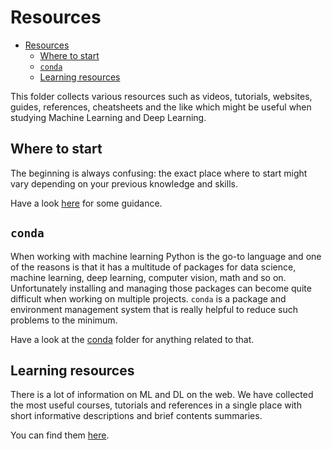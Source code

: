 # Resources

- [Resources](#resources)
  - [Where to start](#where-to-start)
  - [`conda`](#conda)
  - [Learning resources](#learning-resources)

This folder collects various resources such as videos, tutorials, websites, guides, references, cheatsheets and the like which might be useful when studying Machine Learning and Deep Learning.

## Where to start

The beginning is always confusing: the exact place where to start might vary depending on your previous knowledge and skills.

Have a look [here](where-to-start.md) for some guidance.

## `conda`

When working with machine learning Python is the go-to language and one of the reasons is that it has a multitude of packages for data science, machine learning, deep learning, computer vision, math and so on. Unfortunately installing and managing those packages can become quite difficult when working on multiple projects. `conda` is a package and environment management system that is really helpful to reduce such problems to the minimum.

Have a look at the [conda](conda) folder for anything related to that.

## Learning resources

There is a lot of information on ML and DL on the web. We have collected the most useful courses, tutorials and references in a single place with short informative descriptions and brief contents summaries.

You can find them [here](learning-resources).